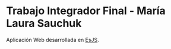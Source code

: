 # Trabajo Integrador Final - María Laura Sauchuk

Aplicación Web desarrollada en [EsJS](https://es.js.org/).
